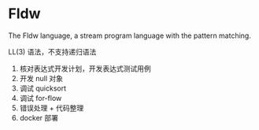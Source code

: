 # Fldw

The Fldw language, a stream program language with the pattern matching.

LL(3) 语法，不支持递归语法

1. 核对表达式开发计划，开发表达式测试用例
2. 开发 null 对象
3. 调试 quicksort
4. 调试 for-flow
5. 错误处理 + 代码整理
6. docker 部署